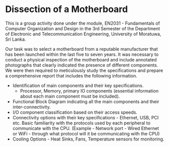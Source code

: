 # Dissection of a Motherboard #
This is a group activity done under the module, EN2031 - Fundamentals of Computer Organization and Design in the 3rd Semester of the Department of Electronic and Telecommunication Engineering, University of Moratuwa, Sri Lanka.

Our task was to select a motherboard from a reputable manufacturer that has been launched within the last five to seven years. It was necessary to conduct a physical inspection of the motherboard and include annotated photographs that clearly indicated the presence of different components. We were then required to meticulously study the specifications and prepare a comprehensive report that includes the following information.

- Identification of main components and their key specifications.
  - Processor, Memory, primary IO components (essential information about each main component must be included).
- Functional Block Diagram indicating all the main components and their inter-connectivity.
- I/O component classification based on their access speeds.
- Connectivity options with their key specifications - Ethernet, USB, PCI etc. Basic familiarity with the protocols used by each peripheral to communicate with the CPU. (Example - Network port - Wired Ethernet or WiFi - through what protocol will it be communicating with the CPU)  
- Cooling Options - Heat Sinks, Fans, Temperature sensors for monitoring.
